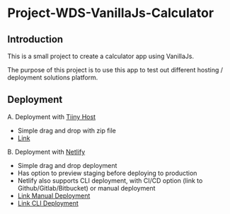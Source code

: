 # Project-WDS-VanillaJs-Calculator

## Introduction

This is a small project to create a calculator app using VanillaJs.

The purpose of this project is to use this app to test out different hosting / deployment solutions platform.

## Deployment

A. Deployment with [Tiiny Host](https://tiiny.host/)

- Simple drag and drop with zip file
- [Link](https://alyap-vanillajs-calculator.tiiny.site/)

B. Deployment with [Netlify](https://www.netlify.com/)

- Simple drag and drop deployment
- Has option to preview staging before deploying to production
- Netlify also supports CLI deployment, with CI/CD option (link to Github/Gitlab/Bitbucket) or manual deployment
- [Link Manual Deployment](https://653eec15f49c4e59e4d276a9--superlative-banoffee-158b12.netlify.app/)
- [Link CLI Deployment](https://alyap-vinallajs-calculator.netlify.app)
